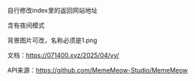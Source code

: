 自行修改index里的返回网站地址

含有夜间模式

背景图片可改，名称必须是1.png

文档：https://071400.xyz/2025/04/vv/

API来源：https://github.com/MemeMeow-Studio/MemeMeow
